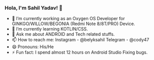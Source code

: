### Hola, I'm Sahil Yadav! 👋

- 🔭 I’m currently working as an Oxygen OS Developer for GINKGO/WILLOW/BEGONIA (Redmi Note 8/8T/PRO) Device.
- 🌱 I’m currently learning KOTLIN/CSS.
- 💬 Ask me about ANDROID and Tech related stuffs.
- 📫 How to reach me: Instagram - @belyksahil Telegram - @cody47
- 😄 Pronouns: His/He
- ⚡ Fun fact: I spend almost 12 hours on Android Studio Fixing bugs.

